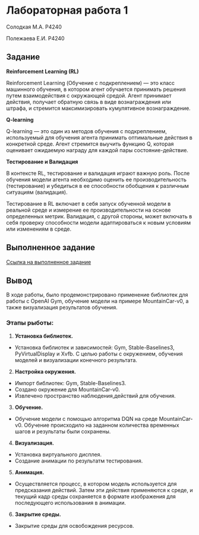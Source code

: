 # Лабораторная работа 1

Солодкая М.А. P4240

Полежаева Е.И. P4240

## Задание

**Reinforcement Learning (RL)**

Reinforcement Learning (Обучение с подкреплением) — это класс машинного обучения, в котором агент обучается принимать решения путем взаимодействия с окружающей средой. Агент принимает действия, получает обратную связь в виде вознаграждения или штрафа, и стремится максимизировать кумулятивное вознаграждение.

**Q-learning**

Q-learning — это один из методов обучения с подкреплением, используемый для обучения агента принимать оптимальные действия в конкретной среде. Агент стремится выучить функцию Q, которая оценивает ожидаемую награду для каждой пары состояние-действие.

**Тестирование и Валидация**

В контексте RL, тестирование и валидация играют важную роль. После обучения модели агента необходимо оценить ее производительность (тестирование) и убедиться в ее способности обобщения к различным ситуациям (валидация).

Тестирование в RL включает в себя запуск обученной модели в реальной среде и измерение ее производительности на основе определенных метрик. Валидация, с другой стороны, может включать в себя проверку способности модели адаптироваться к новым условиям или изменениям в среде.

## Выполненное задание

[Ссылка на выполненное задание](https://github.com/ZhenyaP0/validation-and-testing/blob/2b7738426005422a1ed78ad992982a6c444b82bb/Lab1/Lr1.ipynb)

## Вывод

В ходе работы, было продемонстрировано применение библиотек для работы с OpenAI Gym, обучение модели на примере MountainCar-v0, а также визуализация результатов обучения.

### Этапы рыботы:

1. **Установка библиотек.**
 - Установка библиотек и зависимостей: Gym, Stable-Baselines3, PyVirtualDisplay и Xvfb. С целью работы с окружением, обучения моделей и визуализации конечного результата.
2. **Настройка окружения.**
 - Импорт библиотек: Gym, Stable-Baselines3.
 - Создано окружение для MountainCar-v0.
 - Извлечено пространство наблюдения,действий для обучения.
3. **Обучение.**
 - Обучение модели с помощью алгоритма DQN на среде MountainCar-v0. Обучение происходило на заданном количества временных шагов и результаты были сохранены.
4. **Визуализация.**
 - Установка виртуального дисплея.
 - Создание анимации по результатм тестирования.
5. **Анимация.**
 - Осуществляется процесс, в котором модель используется для предсказания действий. Затем эти действия применяются к среде, и текущий кадр среды сохраняется в формате изображения для последующего использования в анимации.
6. **Закрытие среды.**
 - Закрытие среды для освобождения ресурсов.

